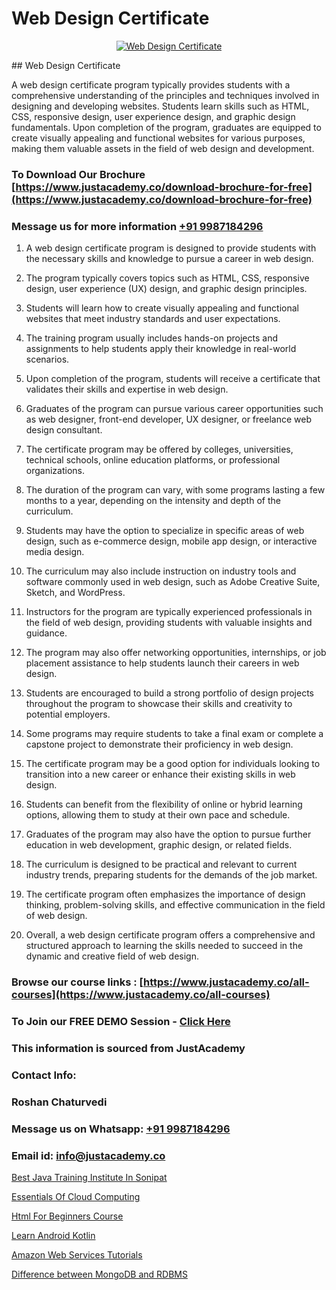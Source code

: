 # Web Design Certificate

<p align="center">
  <a href="https://justacademy.co/all-courses">
    <img src="https://ibb.co/CngWr2j" alt="Web Design Certificate">
  </a>
</p>
## Web Design Certificate

A web design certificate program typically provides students with a comprehensive understanding of the principles and techniques involved in designing and developing websites. Students learn skills such as HTML, CSS, responsive design, user experience design, and graphic design fundamentals. Upon completion of the program, graduates are equipped to create visually appealing and functional websites for various purposes, making them valuable assets in the field of web design and development.
### To Download Our Brochure [https://www.justacademy.co/download-brochure-for-free](https://www.justacademy.co/download-brochure-for-free)
### Message us for more information [+91 9987184296](https://api.whatsapp.com/send?phone=919987184296)
1) A web design certificate program is designed to provide students with the necessary skills and knowledge to pursue a career in web design.

2) The program typically covers topics such as HTML, CSS, responsive design, user experience (UX) design, and graphic design principles.

3) Students will learn how to create visually appealing and functional websites that meet industry standards and user expectations.

4) The training program usually includes hands-on projects and assignments to help students apply their knowledge in real-world scenarios.

5) Upon completion of the program, students will receive a certificate that validates their skills and expertise in web design.

6) Graduates of the program can pursue various career opportunities such as web designer, front-end developer, UX designer, or freelance web design consultant.

7) The certificate program may be offered by colleges, universities, technical schools, online education platforms, or professional organizations.

8) The duration of the program can vary, with some programs lasting a few months to a year, depending on the intensity and depth of the curriculum.

9) Students may have the option to specialize in specific areas of web design, such as e-commerce design, mobile app design, or interactive media design.

10) The curriculum may also include instruction on industry tools and software commonly used in web design, such as Adobe Creative Suite, Sketch, and WordPress.

11) Instructors for the program are typically experienced professionals in the field of web design, providing students with valuable insights and guidance.

12) The program may also offer networking opportunities, internships, or job placement assistance to help students launch their careers in web design.

13) Students are encouraged to build a strong portfolio of design projects throughout the program to showcase their skills and creativity to potential employers.

14) Some programs may require students to take a final exam or complete a capstone project to demonstrate their proficiency in web design.

15) The certificate program may be a good option for individuals looking to transition into a new career or enhance their existing skills in web design.

16) Students can benefit from the flexibility of online or hybrid learning options, allowing them to study at their own pace and schedule.

17) Graduates of the program may also have the option to pursue further education in web development, graphic design, or related fields.

18) The curriculum is designed to be practical and relevant to current industry trends, preparing students for the demands of the job market.

19) The certificate program often emphasizes the importance of design thinking, problem-solving skills, and effective communication in the field of web design.

20) Overall, a web design certificate program offers a comprehensive and structured approach to learning the skills needed to succeed in the dynamic and creative field of web design.

### Browse our course links : [https://www.justacademy.co/all-courses](https://www.justacademy.co/all-courses) 
### To Join our FREE DEMO Session - [Click Here](https://www.justacademy.co/register-for-course-demo)


### This information is sourced from JustAcademy
### Contact Info:
### Roshan Chaturvedi
### Message us on Whatsapp: [+91 9987184296](https://api.whatsapp.com/send?phone=919987184296)
### Email id: [info@justacademy.co](mailto:info@justacademy.co)
                
[Best Java Training Institute In Sonipat](https://www.linkedin.com/pulse/best-java-training-institute-sonipat-justacademy-new-york-ltpif?trackingId=TfnNsCivZ8BYJIxD2v5Qqg%3D%3D&lipi=urn%3Ali%3Apage%3Ad_flagship3_company_admin%3BXrRubNp2RbuIvhkpU%2BeX0g%3D%3D)

[Essentials Of Cloud Computing](https://www.linkedin.com/pulse/essentials-cloud-computing-justacademy-new-york-6d0bf?trackingId=d1NGJTzFnpLPCSbqUtUyAg%3D%3D&lipi=urn%3Ali%3Apage%3Ad_flagship3_company_admin%3BZk%2BEqLRRSPWLWPbe%2FjHbmQ%3D%3D)

[Html For Beginners Course](https://medium.com/@negishivu99/html-for-beginners-course-2cecb00fbf76)

[Learn Android Kotlin](https://medium.com/@prempja40/learn-android-kotlin-45e60a78f208)

[Amazon Web Services Tutorials](https://justacademyin.github.io/justacademy/amazon-web-services-tutorials)

[Difference between MongoDB and RDBMS](https://justacademyin.github.io/justacademy/difference-between-mongodb-and-rdbms)

